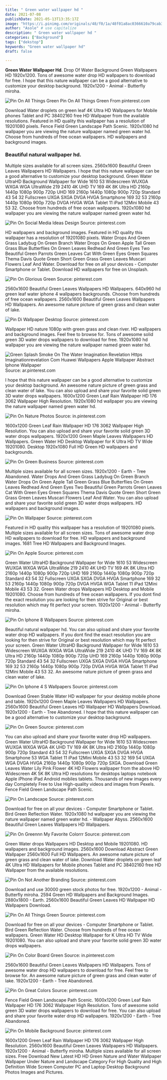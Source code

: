 ```yaml
---
title: " Green water wallpaper hd "
date: 2021-07-08
publishDate: 2021-05-13T13:35:17Z
image: "https://i.pinimg.com/originals/48/f0/1a/48f01a8ac0366610a79cab3117aae32a.jpg"
author: "Asole" # use capitalize
description: " Green water wallpaper hd "
categories: ["Background"]
tags: ["dekstop"]
keywords: "Green water wallpaper hd"
draft: false

---
```



**Green Water Wallpaper Hd**. Drop Of Water Background Green Wallpapers HD 1920x1200. Tons of awesome water drop HD wallpapers to download for free. I hope that this nature wallpaper can be a good alternative to customize your desktop background. 1920x1200 - Animal - Butterfly miroha.

![Pin On All Things Green](https://i.pinimg.com/originals/a7/0b/66/a70b662005c1a903599293fbb79c3f3d.jpg "Pin On All Things Green")
Pin On All Things Green From pinterest.com


Download Water droplets on green leaf 4K Ultra HD Wallpapers for Mobile phones Tablet and PC 38402160 free HD Wallpaper from the available resolutions. Featured in HD quality this wallpaper has a resolution of 19201080 pixels. Fence Field Green Landscape Path Scenic. 1920x1080 hd wallpaper you are viewing the nature wallpaper named green water hd. Choose from hundreds of free ocean wallpapers. HD wallpapers and background images.

### Beautiful natural wallpaper hd.

Multiple sizes available for all screen sizes. 2560x1600 Beautiful Green Leaves Wallpapers HD Wallpapers. I hope that this nature wallpaper can be a good alternative to customize your desktop background. Green Water UltraHD Background Wallpaper for Wide 1610 53 Widescreen WUXGA WXGA WGA UltraWide 219 2410 4K UHD TV 169 4K 8K Ultra HD 2160p 1440p 1080p 900p 720p UHD 169 2160p 1440p 1080p 900p 720p Standard 43 54 32 Fullscreen UXGA SXGA DVGA HVGA Smartphone 169 32 53 2160p 1440p 1080p 900p 720p DVGA HVGA WGA Tablet 11 iPad 12Mini Mobile 43 53 32. Choose from hundreds of free ocean wallpapers. 1920x1080 hd wallpaper you are viewing the nature wallpaper named green water hd.


![Pin On Social Media Ideas Design](https://i.pinimg.com/originals/fa/e0/5e/fae05eb168349a83012f7e78f919128b.jpg "Pin On Social Media Ideas Design")
Source: pinterest.com

HD wallpapers and background images. Featured in HD quality this wallpaper has a resolution of 19201080 pixels. Water Drops And Green Grass Ladybug On Green Branch Water Drops On Green Apple Tall Green Grass Blue Butterflies On Green Leaves Redhead And Green Eyes Two Beautiful Green Parrots Green Leaves Cat With Green Eyes Green Squares Thema Davis Quote Green Short Green Grass Green Leaves Muscari Flowers Leaf And Water. Download for free on all your devices - Computer Smartphone or Tablet. Download HD wallpapers for free on Unsplash.

![Pin On Glorious Green](https://i.pinimg.com/originals/ea/72/d7/ea72d707e71b162eccde16bebcdf2cc5.jpg "Pin On Glorious Green")
Source: pinterest.com

2560x1600 Beautiful Green Leaves Wallpapers HD Wallpapers. 640x960 hd green leaf water iphone 4 wallpapers backgrounds. Choose from hundreds of free ocean wallpapers. 2560x1600 Beautiful Green Leaves Wallpapers HD Wallpapers. An awesome nature picture of green grass and clean water of lake.

![Pin Di Wallpaper Desktop](https://i.pinimg.com/originals/2c/ab/5c/2cab5cdd247d5427a6783d3620c9f30e.jpg "Pin Di Wallpaper Desktop")
Source: pinterest.com

Wallpaper HD nature 1080p with green grass and clean river. HD wallpapers and background images. Feel free to browse for. Tons of awesome solid green 3D water drops wallpapers to download for free. 1920x1080 hd wallpaper you are viewing the nature wallpaper named green water hd.

![Green Splash Smoke On The Water Imagination Revelation Https Imaginationrevelation Com Huawei Wallpapers Apple Wallpaper Abstract Iphone Wallpaper](https://i.pinimg.com/originals/fe/de/c5/fedec5ba37da71857ee80497936964c1.jpg "Green Splash Smoke On The Water Imagination Revelation Https Imaginationrevelation Com Huawei Wallpapers Apple Wallpaper Abstract Iphone Wallpaper")
Source: ar.pinterest.com

I hope that this nature wallpaper can be a good alternative to customize your desktop background. An awesome nature picture of green grass and clean water of lake. You can also upload and share your favorite solid green 3D water drops wallpapers. 1600x1200 Green Leaf Rain Wallpaper HD 176 3062 Wallpaper High Resolution. 1920x1080 hd wallpaper you are viewing the nature wallpaper named green water hd.

![Pin On Nature Photos](https://i.pinimg.com/564x/44/ae/b2/44aeb21f32700097bf716d9e89e3475d.jpg "Pin On Nature Photos")
Source: in.pinterest.com

1600x1200 Green Leaf Rain Wallpaper HD 176 3062 Wallpaper High Resolution. You can also upload and share your favorite solid green 3D water drops wallpapers. 1920x1200 Green Maple Leaves Wallpapers HD Wallpapers. Green Water HD Desktop Wallpaper for K Ultra HD TV Wide 19201080. Desktop 1920x1080 Full HD Green HD wallpapers and backgrounds.

![Pin On Green Business](https://i.pinimg.com/originals/21/7d/9f/217d9faae80ad9530faaa691ab0e12fb.png "Pin On Green Business")
Source: pinterest.com

Multiple sizes available for all screen sizes. 1920x1200 - Earth - Tree Abandoned. Water Drops And Green Grass Ladybug On Green Branch Water Drops On Green Apple Tall Green Grass Blue Butterflies On Green Leaves Redhead And Green Eyes Two Beautiful Green Parrots Green Leaves Cat With Green Eyes Green Squares Thema Davis Quote Green Short Green Grass Green Leaves Muscari Flowers Leaf And Water. You can also upload and share your favorite solid green 3D water drops wallpapers. HD wallpapers and background images.

![Pin On Wallpaper](https://i.pinimg.com/originals/1f/57/50/1f57505dedae4101e0860c39b1b60d5c.jpg "Pin On Wallpaper")
Source: pinterest.com

Featured in HD quality this wallpaper has a resolution of 19201080 pixels. Multiple sizes available for all screen sizes. Tons of awesome water drop HD wallpapers to download for free. HD wallpapers and background images. 1681 Tree HD Wallpapers and Background Images.

![Pin On Apple](https://i.pinimg.com/originals/1e/db/a7/1edba787263643ac7329cd95addbfc20.jpg "Pin On Apple")
Source: pinterest.com

Green Water UltraHD Background Wallpaper for Wide 1610 53 Widescreen WUXGA WXGA WGA UltraWide 219 2410 4K UHD TV 169 4K 8K Ultra HD 2160p 1440p 1080p 900p 720p UHD 169 2160p 1440p 1080p 900p 720p Standard 43 54 32 Fullscreen UXGA SXGA DVGA HVGA Smartphone 169 32 53 2160p 1440p 1080p 900p 720p DVGA HVGA WGA Tablet 11 iPad 12Mini Mobile 43 53 32. Green Water drops Wallpapers HD Desktop and Mobile 19201080. Choose from hundreds of free ocean wallpapers. If you dont find the exact resolution you are looking for then strive for Original or best resolution which may fit perfect your screen. 1920x1200 - Animal - Butterfly miroha.

![Pin On Iphone 8 Wallpapers](https://i.pinimg.com/originals/b0/ed/19/b0ed1927986cd5331e1d90bacc7fdfb7.jpg "Pin On Iphone 8 Wallpapers")
Source: pinterest.com

Beautiful natural wallpaper hd. You can also upload and share your favorite water drop HD wallpapers. If you dont find the exact resolution you are looking for then strive for Original or best resolution which may fit perfect your screen. Green Water UltraHD Background Wallpaper for Wide 1610 53 Widescreen WUXGA WXGA WGA UltraWide 219 2410 4K UHD TV 169 4K 8K Ultra HD 2160p 1440p 1080p 900p 720p UHD 169 2160p 1440p 1080p 900p 720p Standard 43 54 32 Fullscreen UXGA SXGA DVGA HVGA Smartphone 169 32 53 2160p 1440p 1080p 900p 720p DVGA HVGA WGA Tablet 11 iPad 12Mini Mobile 43 53 32. An awesome nature picture of green grass and clean water of lake.

![Pin On Iphone 4 S Wallpapers](https://i.pinimg.com/originals/4b/01/ba/4b01baa0c707c401554b495ef568691b.jpg "Pin On Iphone 4 S Wallpapers")
Source: pinterest.com

Download Green Stable Water HD wallpaper for your desktop mobile phone and table. 1920x1200 Green Maple Leaves Wallpapers HD Wallpapers. 2560x1600 Beautiful Green Leaves HD Wallpaper HD Wallpapers Download. 1920x1200 - Earth - Tree Abandoned. I hope that this nature wallpaper can be a good alternative to customize your desktop background.

![Pin On Green](https://i.pinimg.com/originals/f5/d0/ae/f5d0ae6da865399d71562e35d4ba3000.jpg "Pin On Green")
Source: pinterest.com

You can also upload and share your favorite water drop HD wallpapers. Green Water UltraHD Background Wallpaper for Wide 1610 53 Widescreen WUXGA WXGA WGA 4K UHD TV 169 4K 8K Ultra HD 2160p 1440p 1080p 900p 720p Standard 43 54 32 Fullscreen UXGA SXGA DVGA HVGA Smartphone 53 WGA Tablet 11 iPad 12Mini Mobile 43 53 32 169 54 UXGA WGA DVGA HVGA 2160p 1440p 1080p 900p 720p SXGA. Download Green Leaves Water Lily Pink Flower 4K HD Flowers wallpaper from the above HD Widescreen 4K 5K 8K Ultra HD resolutions for desktops laptops notebook Apple iPhone iPad Android mobiles tablets. Thousands of new images every day Completely Free to Use High-quality videos and images from Pexels. Fence Field Green Landscape Path Scenic.

![Pin On Landscape](https://i.pinimg.com/originals/d9/6d/f8/d96df85bfc9c2d262f64fc4164c0e754.jpg "Pin On Landscape")
Source: pinterest.com

Download for free on all your devices - Computer Smartphone or Tablet. Bird Green Reflection Water. 1920x1080 hd wallpaper you are viewing the nature wallpaper named green water hd. - Wallpaper Abyss. 2560x1600 Beautiful Green Leaves Wallpapers HD Wallpapers.

![Pin On Greennn My Favorite Colorrr](https://i.pinimg.com/originals/a1/58/2d/a1582d2ddfc352ae34f0368f38ccc768.jpg "Pin On Greennn My Favorite Colorrr")
Source: pinterest.com

Green Water drops Wallpapers HD Desktop and Mobile 19201080. HD wallpapers and background images. 2560x1600 Download Abstract Green Wallpaper 2560x1600 Full HD Wallpapers. An awesome nature picture of green grass and clean water of lake. Download Water droplets on green leaf 4K Ultra HD Wallpapers for Mobile phones Tablet and PC 38402160 free HD Wallpaper from the available resolutions.

![Pin On Not Another Branding](https://i.pinimg.com/originals/f6/61/68/f66168eac6db02fe40bc8f748f1677f2.jpg "Pin On Not Another Branding")
Source: pinterest.com

Download and use 30000 green stock photos for free. 1920x1200 - Animal - Butterfly miroha. 2594 Green HD Wallpapers and Background Images. 2880x1800 - Earth. 2560x1600 Beautiful Green Leaves HD Wallpaper HD Wallpapers Download.

![Pin On All Things Green](https://i.pinimg.com/originals/a7/0b/66/a70b662005c1a903599293fbb79c3f3d.jpg "Pin On All Things Green")
Source: pinterest.com

Download for free on all your devices - Computer Smartphone or Tablet. Bird Green Reflection Water. Choose from hundreds of free ocean wallpapers. Green Water HD Desktop Wallpaper for K Ultra HD TV Wide 19201080. You can also upload and share your favorite solid green 3D water drops wallpapers.

![Pin On Color Board Green](https://i.pinimg.com/originals/ba/a7/a5/baa7a5e0a9646fa09512e23c8d0121de.jpg "Pin On Color Board Green")
Source: in.pinterest.com

2560x1600 Beautiful Green Leaves Wallpapers HD Wallpapers. Tons of awesome water drop HD wallpapers to download for free. Feel free to browse for. An awesome nature picture of green grass and clean water of lake. 1920x1200 - Earth - Tree Abandoned.

![Pin On Great Colors](https://i.pinimg.com/originals/8d/f0/ab/8df0ab5d84e856004b99de7220939323.gif "Pin On Great Colors")
Source: pinterest.com

Fence Field Green Landscape Path Scenic. 1600x1200 Green Leaf Rain Wallpaper HD 176 3062 Wallpaper High Resolution. Tons of awesome solid green 3D water drops wallpapers to download for free. You can also upload and share your favorite water drop HD wallpapers. 1920x1200 - Earth - Tree Abandoned.

![Pin On Mobile Background](https://i.pinimg.com/originals/48/f0/1a/48f01a8ac0366610a79cab3117aae32a.jpg "Pin On Mobile Background")
Source: pinterest.com

1600x1200 Green Leaf Rain Wallpaper HD 176 3062 Wallpaper High Resolution. 2560x1600 Beautiful Green Leaves Wallpapers HD Wallpapers. 1920x1200 - Animal - Butterfly miroha. Multiple sizes available for all screen sizes. Free Download New Latest HD HD Green Nature and Water Wallpaper Wallpaper Under Nature and Landscape Category For High Quality and High Definition Wide Screen Computer PC and Laptop Desktop Background Photos Images and Pictures.

